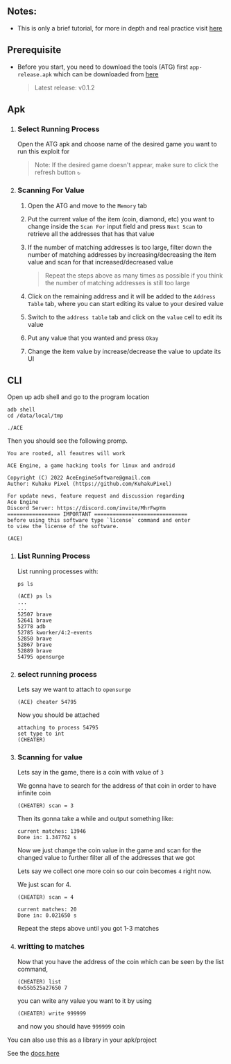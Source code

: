 ## Notes: 
- This is only a brief tutorial,
for more in depth and real practice visit [here](https://github.com/KuhakuPixel/AceTheGame/tree/master/tutorial)

## Prerequisite
- Before you start, you need to download the tools (ATG) first `app-release.apk` which can be downloaded from [here](https://github.com/KuhakuPixel/AceTheGame/releases/latest)
   > Latest release: v0.1.2

## Apk
   1. ### Select Running Process
      Open the ATG apk and choose name of the desired game you want to run this exploit for
      > Note: If the desired game doesn't appear, make sure to click the refresh button `↻`

   1. ### Scanning For Value

      1. Open the ATG and move to the `Memory` tab 
      
      1. Put the current value of the item (coin, diamond, etc) you want to change inside the `Scan For` input field and press `Next Scan` to retrieve all the addresses that has that value

      1. If the number of matching addresses is too large, filter down the number of matching addresses by increasing/decreasing the item value and scan for that increased/decreased value
         > Repeat the steps above as many times as possible if you think the number of matching addresses is still too large
      1. Click on the remaining address and it will be added to the `Address Table` tab, where you can start editing its value to your desired value
      1. Switch to the `address table` tab and click on the `value` cell to edit its value
      1. Put any value that you wanted and press `Okay`
      1. Change the item value by increase/decrease the value to update its UI

## CLI
   Open up adb shell and go to the program location
   ```
   adb shell
   cd /data/local/tmp
   ```

   ```
   ./ACE
   ```
   Then you should see the following promp.
   ```
   You are rooted, all feautres will work

   ACE Engine, a game hacking tools for linux and android

   Copyright (C) 2022 AceEngineSoftware@gmail.com
   Author: Kuhaku Pixel (https://github.com/KuhakuPixel)

   For update news, feature request and discussion regarding 
   Ace Engine
   Discord Server: https://discord.com/invite/MhrFwpYm
   ================= IMPORTANT ==============================
   before using this software type `license` command and enter
   to view the license of the software.

   (ACE) 
   ```
   1. ### List Running Process
      List running processes with:
      ```
      ps ls
      ```

      ```
      (ACE) ps ls
      ...
      ...
      52507 brave
      52641 brave
      52778 adb
      52785 kworker/4:2-events
      52850 brave
      52867 brave
      52889 brave
      54795 opensurge
      ```
   1. ### select running process
      Lets say we want to attach to `opensurge`
      ```
      (ACE) cheater 54795
      ```
      Now you should be attached
      ```
      attaching to process 54795 
      set type to int
      (CHEATER)
      ```


   1. ### Scanning for value
      Lets say in the game, there is a coin with value of `3`

      We gonna have to search for the address of that coin in order to have infinite coin

      ```
      (CHEATER) scan = 3
      ```

      Then its gonna take a while and output something like:

      ```
      current matches: 13946
      Done in: 1.347762 s
      ```

      Now we just change the coin value in the game and scan for the changed value to further filter all of the addresses that we got

      Lets say we collect one more coin so our coin becomes `4` right now.

      We just scan for 4.

      ```
      (CHEATER) scan = 4
      ```

      ```
      current matches: 20
      Done in: 0.021650 s
      ```

      Repeat the steps above until you got 1-3 matches

   1. ### writting to matches
      Now that you have the address of the coin which can be seen by the list command,
      ```
      (CHEATER) list
      0x55b525a27650 7
      ```
      you can write any value you want to it by using
      ```
      (CHEATER) write 999999
      ```
      and now you should have `999999` coin




   You can also use this as a library in your apk/project

   See the [docs here](https://github.com/KuhakuPixel/AceTheGame/blob/master/ACE/readme.md)